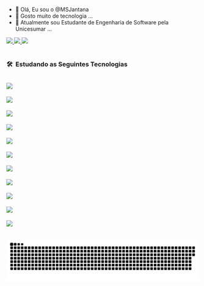 - 👋 Olá, Eu sou o @MSJantana
- 👀 Gosto muito de tecnologia ...
- 🌱 Atualmente sou Estudante de Engenharia de Software pela Unicesumar ...

 <div>
  <a href="https://github.com/MSJantana">
   <!-- <img height="180em" src="https://github-readme-stats.vercel.app/api?username=MSJantana&show_icons=true&theme=radical"/>-->
    <img height="180em" src="https://github-readme-stats.vercel.app/api/top-langs/?username=MSJantana&layout=compact&langs_count=16&theme=dark"/>
  </a>

  <a href="https://github.com/MSJantana/github-readme-stats">
    <img height="180em" src="https://github-readme-stats.vercel.app/api?username=MSJantana&theme=moltack&show_icons=true"/>
    <img height="180em" src="https://github-readme-stats.vercel.app/api/top-langs/?username=MSJantana"/>
  </a>
</div>

  
 <div style="display: inline_block"><br>
 <h3> 🛠 &nbsp;Estudando as Seguintes Tecnologias</h3>
 
 <code> <img height="50" src="https://www.vectorlogo.zone/logos/java/java-ar21.svg"> </code>
 <code> <img height="50" src="https://www.vectorlogo.zone/logos/w3_html5/w3_html5-ar21.svg"> </code>
 <code> <img height="50" src="https://www.vectorlogo.zone/logos/mysql/mysql-ar21.svg"> </code>
 <code> <img height="50" src="https://www.vectorlogo.zone/logos/postgresql/postgresql-ar21.svg"> </code>
 <code> <img height="50" src="https://www.vectorlogo.zone/logos/javascript/javascript-ar21.svg"> </code>
 <code> <img height="50" src="https://www.vectorlogo.zone/logos/netlifyapp_watercss/netlifyapp_watercss-ar21.svg"> </code>
 <code> <img height="50" src="https://www.vectorlogo.zone/logos/git-scm/git-scm-ar21.svg"> </code>
 <code> <img height="50" src="https://www.vectorlogo.zone/logos/github/github-ar21.svg"> </code>
 <code> <img height="50" src="https://www.vectorlogo.zone/logos/cisco/cisco-ar21.svg"> </code>
 <code> <img height="50" src="https://www.vectorlogo.zone/logos/python/python-ar21.svg"> </code>
 <code> <img height="50" src="https://www.vectorlogo.zone/logos/visualstudio_code/visualstudio_code-ar21.svg"> </code> 
  
 
  
 </div>
 
 ##
 <div>
  
 ![Snake animation](https://github.com/MSJantana/MSJantana/blob/output/github-contribution-grid-snake.svg)
 </div>
 
 
 
<!---
MSJantana/MSJantana is a ✨ special ✨ repository because its `README.md` (this file) appears on your GitHub profile.
You can click the Preview link to take a look at your changes.
--->
